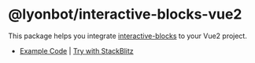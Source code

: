 # @lyonbot/interactive-blocks-vue2

This package helps you integrate [interactive-blocks](https://lyonbot.github.io/interactive-blocks/) to your Vue2 project.

- [Example Code](https://github.com/lyonbot/interactive-blocks/tree/main/packages/example-vue2-simple) | [Try with StackBlitz](https://stackblitz.com/github/lyonbot/interactive-blocks/tree/main/packages/example-vue2-simple)
